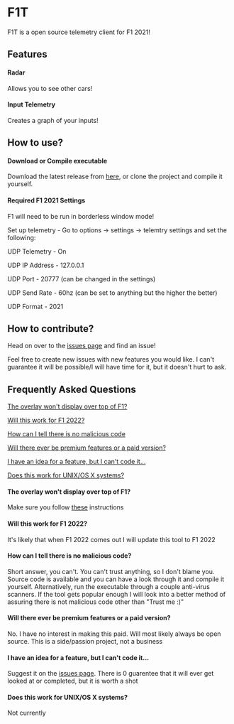 # F1T

F1T is a open source telemetry client for F1 2021!

## Features

#### Radar
Allows you to see other cars!

#### Input Telemetry
Creates a graph of your inputs!

## How to use?

#### Download or Compile executable
Download the latest release from [here](https://github.com/ryanabaker/F1T/releases "Releases"), or clone the project and compile it yourself.

#### Required F1 2021 Settings
F1 will need to be run in borderless window mode!

Set up telemetry - Go to options -> settings -> telemtry settings and set the following:

UDP Telemetry - On

UDP IP Address - 127.0.0.1

UDP Port - 20777 (can be changed in the settings)

UDP Send Rate - 60hz (can be set to anything but the higher the better)

UDP Format - 2021

## How to contribute?
Head on over to the [issues page](https://github.com/ryanabaker/F1T/issues "Issues") and find an issue!

Feel free to create new issues with new features you would like. I can't guarantee it will be possible/I will have time for it, but it doesn't hurt to ask. 

## Frequently Asked Questions
[The overlay won't display over top of F1?](####the-overlay-won't-display-over-top-of-F1?)

[Will this work for F1 2022?](####will-this-work-for-f1-2022?)

[How can I tell there is no malicious code](####how-can-i-tell-there-is-no-malicious-code?)

[Will there ever be premium features or a paid version?](####ill-there-ever-be-premium-features-or-a-paid-version?)

[I have an idea for a feature, but I can't code it...](####i-have-an-idea-for-a-feature,-but-i-can't-code-it...)

[Does this work for UNIX/OS X systems?](####does-this-work-for-unis/os-x-systems?)



#### The overlay won't display over top of F1?
Make sure you follow [these](##how-to-use?) instructions
#### Will this work for F1 2022?
It's likely that when F1 2022 comes out I will update this tool to F1 2022
#### How can I tell there is no malicious code?
Short answer, you can't. You can't trust anything, so I don't blame you. Source code is available and you can have a look through it and compile it yourself. Alternatively, run the executable through a couple anti-virus scanners. If the tool gets popular enough I will look into a better method of assuring there is not malicious code other than "Trust me :)"
#### Will there ever be premium features or a paid version?
No. I have no interest in making this paid. Will most likely always be open source. This is a side/passion project, not a business
#### I have an idea for a feature, but I can't code it...
Suggest it on the [issues page](https://github.com/ryanabaker/F1T/issues "Issues"). There is 0 guarentee that it will ever get looked at or completed, but it is worth a shot
#### Does this work for UNIX/OS X systems?
Not currently

